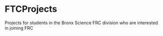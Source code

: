 # FTCProjects
Projects for students in the Bronx Science FRC division who are interested in joining FRC
